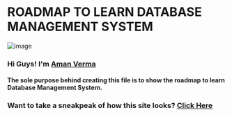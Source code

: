 # ROADMAP TO LEARN DATABASE MANAGEMENT SYSTEM

![image](https://1.bp.blogspot.com/-Zn3WH-flCnA/YEdwfPDyUfI/AAAAAAAAFWI/pUrOq-zSB9QOv-td-gYQjmQ4UEpBoTn1wCLcBGAsYHQ/s16000/tensorflow.jpg)


### Hi Guys! I'm [Aman Verma](https://www.linkedin.com/in/aman-verma-679743204/)



#### The sole purpose behind creating this file is to show the roadmap to learn Database Management System. 

### Want to take a sneakpeak of how this site looks? [Click Here](https://whimsical.com/dbms-roadmap-by-love-babbar-FmUi8ffVop33t3MmpVxPCo)


